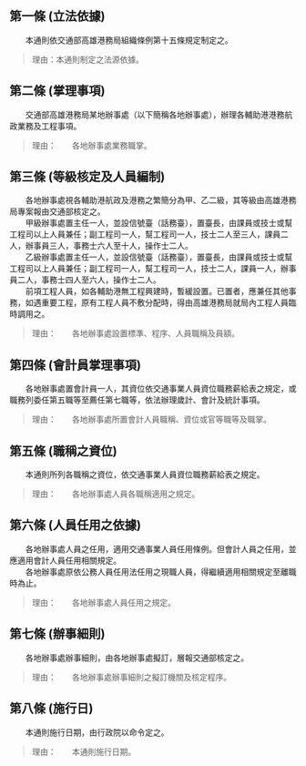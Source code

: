 第一條 (立法依據)
-----------------
　　本通則依交通部高雄港務局組織條例第十五條規定制定之。  
> 理由：本通則制定之法源依據。



第二條 (掌理事項)
-----------------
　　交通部高雄港務局某地辦事處（以下簡稱各地辦事處），辦理各輔助港港務航政業務及工程事項。  
> 理由：　　各地辦事處業務職掌。



第三條 (等級核定及人員編制)
---------------------------
　　各地辦事處視各輔助港航政及港務之繁簡分為甲、乙二級，其等級由高雄港務局專案報由交通部核定之。  
　　甲級辦事處置主任一人，並設信號臺（話務臺），置臺長，由課員或技士或幫工程司以上人員兼任；副工程司一人，幫工程司一人，技士二人至三人，課員二人，辦事員三人，事務士六人至十人，操作士二人。  
　　乙級辦事處置主任一人，並設信號臺（話務臺），置臺長，由課員或技士或幫工程司以上人員兼任；副工程司一人，幫工程司一人，技士二人，課員一人，辦事員二人，事務士四人至六人，操作士二人。  
　　前項工程人員，如各輔助港無工程興建時，暫緩設置。已置者，應兼任其他事務，如遇重要工程，原有工程人員不敷分配時，得由高雄港務局就局內工程人員臨時調用之。  
> 理由：　　各地辦事處設置標準、程序、人員職稱及員額。



第四條 (會計員掌理事項)
-----------------------
　　各地辦事處置會計員一人，其資位依交通事業人員資位職務薪給表之規定，或職務列委任第五職等至薦任第七職等，依法辦理歲計、會計及統計事項。  
> 理由：　　各地辦事處所置會計人員職稱、資位或官等職等及職掌。



第五條 (職稱之資位)
-------------------
　　本通則所列各職稱之資位，依交通事業人員資位職務薪給表之規定。  
> 理由：　　各地辦事處人員各職稱適用之規定。



第六條 (人員任用之依據)
-----------------------
　　各地辦事處人員之任用，適用交通事業人員任用條例。但會計人員之任用，並應適用會計人員任用相關規定。  
　　各地辦事處原依公務人員任用法任用之現職人員，得繼續適用相關規定至離職時為止。  
> 理由：　　各地辦事處人員任用之規定。



第七條 (辦事細則)
-----------------
　　各地辦事處辦事細則，由各地辦事處擬訂，層報交通部核定之。  
> 理由：　　各地辦事處辦事細則之擬訂機關及核定程序。



第八條 (施行日)
---------------
　　本通則施行日期，由行政院以命令定之。  
> 理由：　　本通則施行日期。